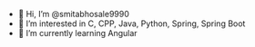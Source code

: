 - 👋 Hi, I’m @smitabhosale9990
- 👀 I’m interested in C, CPP, Java, Python, Spring, Spring Boot
- 🌱 I’m currently learning Angular

<!---
smitabhosale9990/smitabhosale9990 is a ✨ special ✨ repository because its `README.md` (this file) appears on your GitHub profile.
You can click the Preview link to take a look at your changes.
--->
